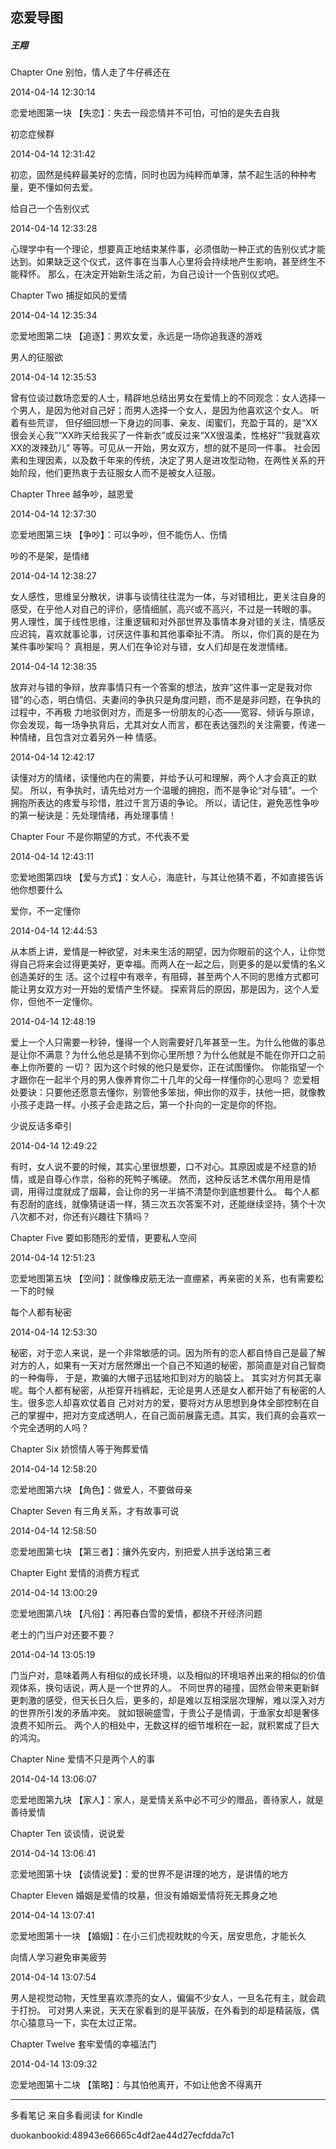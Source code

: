 ## 恋爱导图

##### 王翔

  

  Chapter One 别怕，情人走了牛仔裤还在

  

2014-04-14 12:30:14

恋爱地图第一块 【失恋】：失去一段恋情并不可怕，可怕的是失去自我

  

  初恋症候群

  

2014-04-14 12:31:42

初恋，固然是纯粹最美好的恋情，同时也因为纯粹而单薄，禁不起生活的种种考量，更不懂如何去爱。

  

  给自己一个告别仪式

  

2014-04-14 12:33:28

心理学中有一个理论，想要真正地结束某件事，必须借助一种正式的告别仪式才能达到。如果缺乏这个仪式，这件事在当事人心里将会持续地产生影响，甚至终生不能释怀。
那么，在决定开始新生活之前，为自己设计一个告别仪式吧。

  

  Chapter Two 捕捉如风的爱情

  

2014-04-14 12:35:34

恋爱地图第二块 【追逐】：男欢女爱，永远是一场你追我逐的游戏

  

  男人的征服欲

  

2014-04-14 12:35:53

曾有位谈过数场恋爱的人士，精辟地总结出男女在爱情上的不同观念：女人选择一个男人，是因为他对自己好；而男人选择一个女人，是因为他喜欢这个女人。 听着有些荒谬，
但仔细回想一下身边的同事、亲友、闺蜜们，充盈于耳的，是“XX很会关心我”“XX昨天给我买了一件新衣”或反过来“XX很温柔，性格好”“我就喜欢XX的泼辣劲儿”
等等。可见从一开始，男女双方，想的就不是同一件事。
社会因素和生理因素，以及数千年来的传统，决定了男人是进攻型动物，在两性关系的开始阶段，他们更热衷于去征服女人而不是被女人征服。

  

  Chapter Three 越争吵，越恩爱

  

2014-04-14 12:37:30

恋爱地图第三块 【争吵】：可以争吵，但不能伤人、伤情

  

  吵的不是架，是情绪

  

2014-04-14 12:38:27

女人感性，思维呈分散状，讲事与谈情往往混为一体，与对错相比，更关注自身的感受，在乎他人对自己的评价，感情细腻，高兴或不高兴，不过是一转眼的事。
男人理性，属于线性思维，注重逻辑和对外部世界及事情本身对错的关注，情感反应迟钝，喜欢就事论事，讨厌这件事和其他事牵扯不清。
所以，你们真的是在为某件事吵架吗？ 真相是，男人们在争论对与错，女人们却是在发泄情绪。

  

2014-04-14 12:38:35

放弃对与错的争辩，放弃事情只有一个答案的想法，放弃“这件事一定是我对你错”的心态，明白情侣、夫妻间的争执只是角度问题，而不是是非问题，在争执的过程中，不再极
力地驳倒对方，而是多一份朋友的心态——宽容、倾诉与原谅，你会发现，每一场争执背后，尤其对女人而言，都在表达强烈的关注需要，传递一种情绪，且包含对立着另外一种
情感。

  

2014-04-14 12:42:17

读懂对方的情绪，读懂他内在的需要，并给予认可和理解，两个人才会真正的默契。
所以，有争执时，请先给对方一个温暖的拥抱，而不是争论“对与错”。一个拥抱所表达的疼爱与珍惜，胜过千言万语的争论。
所以，请记住，避免恶性争吵的第一秘诀是：先处理情绪，再处理事情！

  

  Chapter Four 不是你期望的方式，不代表不爱

  

2014-04-14 12:43:11

恋爱地图第四块 【爱与方式】：女人心，海底针，与其让他猜不着，不如直接告诉他你想要什么

  

  爱你，不一定懂你

  

2014-04-14 12:44:53

从本质上讲，爱情是一种欲望，对未来生活的期望，因为你眼前的这个人，让你觉得自己将来会过得更美好，更幸福。而两人在一起之后，则更多的是以爱情的名义创造美好的生
活。这个过程中有艰辛，有阻碍，甚至两个人不同的思维方式都可能让男女双方对一开始的爱情产生怀疑。 探索背后的原因，那是因为，这个人爱你，但他不一定懂你。

  

2014-04-14 12:48:19

爱上一个人只需要一秒钟，懂得一个人则需要好几年甚至一生。为什么他做的事总是让你不满意？为什么他总是猜不到你心里所想？为什么他就是不能在你开口之前奉上你所要的
一切？ 因为这个时候的他只是爱你，正在试图懂你。 你能指望一个才跟你在一起半个月的男人像养育你二十几年的父母一样懂你的心思吗？
恋爱相处要诀：只要他还愿意去懂你，别管他多笨拙，伸出你的双手，扶他一把，就像教小孩子走路一样。小孩子会走路之后，第一个扑向的一定是你的怀抱。

  

  少说反话多牵引

  

2014-04-14 12:49:22

有时，女人说不要的时候，其实心里很想要，口不对心。其原因或是不经意的矫情，或是自尊心作祟，俗称的死鸭子嘴硬。
然而，这种反话艺术偶尔用用是情调，用得过度就成了烟幕，会让你的另一半搞不清楚你到底想要什么。
每个人都有忍耐的底线，就像猜谜语一样，猜三次五次答案不对，还能继续坚持，猜个十次八次都不对，你还有兴趣往下猜吗？

  

  Chapter Five 要如影随形的爱情，更要私人空间

  

2014-04-14 12:51:23

恋爱地图第五块 【空间】：就像橡皮筋无法一直绷紧，再亲密的关系，也有需要松一下的时候

  

  每个人都有秘密

  

2014-04-14 12:53:30

秘密，对于恋人来说，是一个非常敏感的词。因为所有的恋人都自恃自己是最了解对方的人，如果有一天对方居然爆出一个自己不知道的秘密，那简直是对自己智商的一种侮辱，
于是，欺骗的大帽子迅猛地扣到对方的脑袋上。 其实对方何其无辜呢。每个人都有秘密，从拒穿开裆裤起，无论是男人还是女人都开始了有秘密的人生。很多恋人却喜欢仗着自
己对对方的爱，要将对方从思想到身体全部控制在自己的掌握中，把对方变成透明人，在自己面前展露无遗。其实，我们真的会喜欢一个完全透明的人吗？

  

  Chapter Six 娇惯情人等于殉葬爱情

  

2014-04-14 12:58:20

恋爱地图第六块 【角色】：做爱人，不要做母亲

  

  Chapter Seven 有三角关系，才有故事可说

  

2014-04-14 12:58:50

恋爱地图第七块 【第三者】：攘外先安内，别把爱人拱手送给第三者

  

  Chapter Eight 爱情的消费方程式

  

2014-04-14 13:00:29

恋爱地图第八块 【凡俗】：再阳春白雪的爱情，都绕不开经济问题

  

  老土的门当户对还要不要？

  

2014-04-14 13:05:19

门当户对，意味着两人有相似的成长环境，以及相似的环境培养出来的相似的价值观体系，换句话说，两人是一个世界的人。
不同世界的碰撞，固然会带来更新鲜更刺激的感受，但天长日久后，更多的，却是难以互相深层次理解，难以深入对方的世界所引发的矛盾冲突。
就如银碗盛雪，于贵公子是情调，于渔家女却是奢侈浪费不知所云。 两个人的相处中，无数这样的细节堆积在一起，就积累成了巨大的鸿沟。

  

  Chapter Nine 爱情不只是两个人的事

  

2014-04-14 13:06:07

恋爱地图第九块 【家人】：家人，是爱情关系中必不可少的赠品，善待家人，就是善待爱情

  

  Chapter Ten 谈谈情，说说爱

  

2014-04-14 13:06:41

恋爱地图第十块 【谈情说爱】：爱的世界不是讲理的地方，是讲情的地方

  

  Chapter Eleven 婚姻是爱情的坟墓，但没有婚姻爱情将死无葬身之地

  

2014-04-14 13:07:41

恋爱地图第十一块 【婚姻】：在小三们虎视眈眈的今天，居安思危，才能长久

  

  向情人学习避免审美疲劳

  

2014-04-14 13:07:54

男人是视觉动物，天性里喜欢漂亮的女人，偏偏不少女人，一旦名花有主，就会疏于打扮。
可对男人来说，天天在家看到的是平装版，在外看到的却是精装版，偶尔心猿意马一下，实在太过正常。

  

  Chapter Twelve 套牢爱情的幸福法门

  

2014-04-14 13:09:32

恋爱地图第十二块 【策略】：与其怕他离开，不如让他舍不得离开

* * *

多看笔记 来自多看阅读 for Kindle

duokanbookid:48943e66665c4df2ae44d27ecfdda7c1

